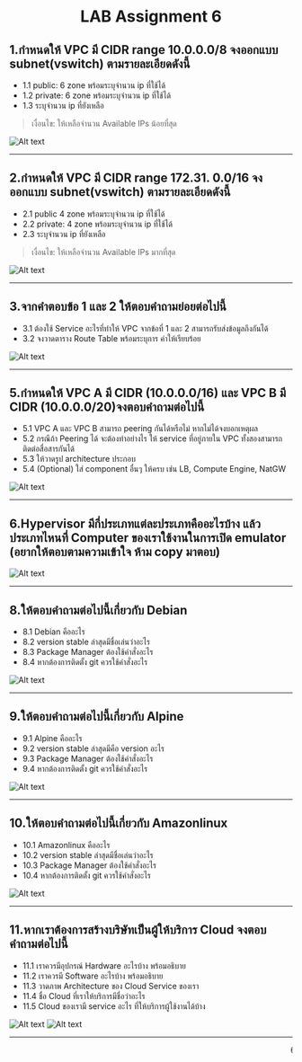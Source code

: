 # <center>**LAB Assignment 6**</center>
## 1.กำหนดให้ VPC มี CIDR range 10.0.0.0/8 จงออกแบบ subnet(vswitch) ตามรายละเอียดดังนี้

- 1.1 public: 6 zone พร้อมระบุจำนวน ip ที่ใช้ได้
- 1.2 private: 6 zone พร้อมระบุจำนวน ip ที่ใช้ได้
- 1.3 ระบุจำนวน ip ที่ยังเหลือ
    
> เงื่อนไข: ให้เหลือจำนวน Available IPs น้อยที่สุด

![Alt text](./01.png)
***
## 2.กำหนดให้ VPC มี CIDR range  172.31. 0.0/16 จงออกแบบ subnet(vswitch) ตามรายละเอียดดังนี้
- 2.1 public 4 zone พร้อมระบุจำนวน ip ที่ใช้ได้
- 2.2 private: 4 zone พร้อมระบุจำนวน ip ที่ใช้ได้
- 2.3 ระบุจำนวน ip ที่ยังเหลือ

> เงื่อนไข: ให้เหลือจำนวน Available IPs มากที่สุด

![Alt text](./02.png)
***
## 3.จากคำตอบข้อ 1 และ 2 ให้ตอบคำถามย่อยต่อไปนี้
- 3.1 ต้องใช้ Service อะไรที่ทำให้ VPC จากข้อที่ 1 และ 2 สามารถรับส่งข้อมูลถึงกันได้
- 3.2 จงวาดตาราง Route Table พร้อมระบุการ ค่าให้เรียบร้อย

![Alt text](./03.png)
***
## 5.กำหนดให้ VPC A มี CIDR (10.0.0.0/16) และ VPC B  มี CIDR (10.0.0.0/20)จงตอบคำถามต่อไปนี้
- 5.1 VPC A และ VPC B สามารถ peering กันได้หรือไม่ หากไม่ได้จงบอกเหตุผล
- 5.2 กรณีถ้า Peering ได้ จะต้องทำอย่างไร ให้ service ที่อยู่ภายใน VPC ทั้งสองสามารถติดต่อสื่อสารกันได้
- 5.3 ให้วาดรูป architecture ประกอบ
- 5.4 (Optional) ใส่ component อื่นๆ ให้ครบ เช่น LB, Compute Engine, NatGW

![Alt text](./05.png)
***
## 6.Hypervisor มีกี่ประเภทแต่ละประเภทคืออะไรบ้าง แล้วประเภทไหนที่ Computer ของเราใช้งานในการเปิด emulator (อยากให้ตอบตามความเข้าใจ ห้าม copy มาตอบ)

![Alt text](./06.png)
***
## 8.ให้ตอบคำถามต่อไปนี้เกี่ยวกับ Debian
- 8.1 Debian คืออะไร
- 8.2 version stable ล่าสุดมีชื่อเล่นว่าอะไร
- 8.3 Package Manager ต้องใช้คำสั่งอะไร
- 8.4 หากต้องการติดตั้ง git ควรใช้คำสั่งอะไร

![Alt text](./08.png)
***
## 9.ให้ตอบคำถามต่อไปนี้เกี่ยวกับ Alpine
- 9.1 Alpine คืออะไร
- 9.2 version stable ล่าสุดมีคือ version อะไร
- 9.3 Package Manager ต้องใช้คำสั่งอะไร
- 9.4 หากต้องการติดตั้ง git ควรใช้คำสั่งอะไร

![Alt text](./09.png)
***
## 10.ให้ตอบคำถามต่อไปนี้เกี่ยวกับ Amazonlinux 
- 10.1 Amazonlinux คืออะไร
- 10.2 version stable ล่าสุดมีชื่อเล่นว่าอะไร
- 10.3 Package Manager ต้องใช้คำสั่งอะไร
- 10.4 หากต้องการติดตั้ง git ควรใช้คำสั่งอะไร

![Alt text](./10.png)
***
## 11.หากเราต้องการสร้างบริษัทเป็นผู้ให้บริการ Cloud จงตอบคำถามต่อไปนี้
- 11.1 เราควรมีอุปกรณ์ Hardware อะไรบ้าง พร้อมอธิบาย
- 11.2 เราควรมี Software อะไรบ้าง พร้อมอธิบาย
- 11.3 วาดภาพ Architecture ของ Cloud Service ของเรา
- 11.4 ชื่อ Cloud ที่เราให้บริการมีชื่อว่าอะไร
- 11.5 Cloud ของเรามี service อะไร ที่ให้บริการผู้ใช้งานได้บ้าง

![Alt text](./11_.1.png)
![Alt text](./11_.2.png)

***
<marquee>6303051623055 นิรุท คุณวงค์ EnET-C KMUTNB</marquee>
